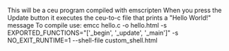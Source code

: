 This will be a ceu program compiled with emscripten
When you press the Update button it executes the ceu-to-c file that prints a "Hello World!" message
To compile use: emcc hello.c -o hello.html -s EXPORTED_FUNCTIONS="['_begin', '_update', '_main']" -s NO_EXIT_RUNTIME=1 --shell-file custom_shell.html
